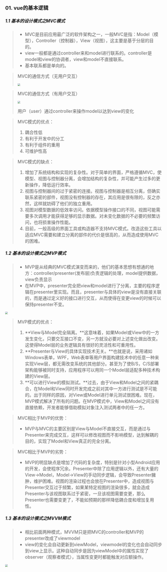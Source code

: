 ### 01. vue的基本逻辑

##### 1.1 基本的设计模式之MVC模式

> - MVC是目前应用最广泛的软件架构之一，一般MVC是指：Model（模型），Controller（控制器），View（视图），这主要是基于分层的目的。
> - view一般都是通过controller来和model进行联系的。controller是model和view的协调者，view和model不直接联系。
> - 基本联系都是单向的。

> MVC的通信方式（无用户交互）
>
> <img src="F:\learn Vue\images\timg.jpg" style="zoom:50%;" />

> MVC的通信方式（有用户交互）
>
> <img src="F:\learn Vue\images\timg (1).jpg" style="zoom:50%;" />
>
> 用户（user）通过controller来操作model以达到view的变化

> MVC模式的优点：
>
> 1. 耦合性低
> 2. 有利于开发中的分工
> 3. 有利于组件的重用
> 4. 可维护性高

> MVC模式的缺点：
>
> 1. 增加了系统结构和实现的复杂性。对于简单的界面，严格遵循MVC，使模型、视图与控制器分离，会增加结构的复杂性，并可能产生过多的更新操作，降低运行效率。
> 2. 视图与控制器间的过于紧密的连接。视图与控制器是相互分离，但确实联系紧密的部件，视图没有控制器的存在，其应用是很有限的，反之亦然，这样就妨碍了他们的独立重用。
> 3. 视图对模型数据的低效率访问。依据模型操作接口的不同，视图可能需要多次调用才能获得足够的显示数据。对未变化数据的不必要的频繁访问，也将损害操作性能。
> 4. 目前，一般高级的界面工具或构造器不支持MVC模式。改造这些工具以适应MVC需要和建立分离的部件的代价是很高的，从而造成使用MVC的困难。

##### 1.2 基本的设计模式之MVP模式

> - MVP是从经典的MVC模式演变而来的，他们的基本思想有想通的地方：controller/presenter(发布层)负责逻辑的处理，model提供数据，view负责显示
> - 在MVP中，presenter完全把view和model进行了分离，主要的程序逻辑在presenter里实现。而且，presenter与具体的view是没有直接关联的，而是通过定义好的接口进行交互，从而使得在变更view的时候可以保持presenter不变。

<img src="F:\learn Vue\images\a08b87d6277f9e2fa13441241730e924b899f39d.jpg" style="zoom:50%;" />

> MVP模式的优点：
>
> 1. **View与Model完全隔离。**这意味着，如果Model或View中的一方发生变化，只要交互接口不变，另一方就没必要对上述变化做出改变。这使得Model层的业务逻辑具有很好的灵活性和可重用性。
> 2. **Presenter与View的具体实现技术无关。**也就是说，采用诸如Windows表单，WPF，Web表单等用户界面构建技术中的任意一种来实现View层，都无需改变系统的其他部分。甚至为了使B/S，C/S部署架构能够被同时支持，应用程序可以用同一个Model层适配多种技术构建的View层。
> 3. **可以进行View的模拟测试。**过去，由于View和Model之间的紧耦合，在Model和View同时开发完成之前对其中一方进行测试是不可能的。出于同样的原因，对View或Model进行单元测试很困难。现在，MVP模式解决了所有的问题。在MVP模式中，View和Model之间没有直接依赖，开发者能够借助模拟对象注入测试两者中的任一方。

> MVC相比于MVP的优势：
>
> - MVP与MVC的主要区别是View与Model不直接交互，而是通过与Presenter来完成交互，这样可以修改视图而不影响模型，达到解耦的目的，实现了Model和View真正的完全分离。

> MVC相比于MVP的劣势：
>
> - MVP的明显缺点是增加了代码的复杂度，特别是针对小型Android应用的开发，会使程序冗余。Presenter中除了应用逻辑以外，还有大量的View->Model，Model->View的手动同步逻辑，会导致Presenter臃肿，维护困难。视图的渲染过程也会放在Presenter中，造成视图与Presenter交互过于频繁，如果某特定视图的渲染很多，就会造成Presenter与该视图联系过于紧密，一旦该视图需要变更，那么Presenter也需要变更了，不能如预期的那样降低耦合度和增加复用性。

##### 1.3 基本的设计模式之MVVM模式

> - 相比前面两种模式，MVVM只是把MVC的controller和MVP的presenter改成了viewmodel
> - view的变化会自动更新到viewModel，viewmodel的变化也会自动同步到view上显示。这种自动同步是因为viewModel中的属性实现了observer（观察者模式），当属性变更时都能触发对应额操作。

<img src="F:\learn Vue\images\562c11dfa9ec8a13ab6935fbfc03918fa0ecc0be.jpg" style="zoom:50%;" />

